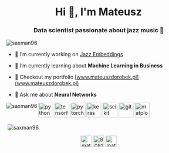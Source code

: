 <h1 align="center">Hi 👋, I'm Mateusz</h1>
<h3 align="center">Data scientist passionate about jazz music 🎷</h3>

<p align="left"> <img src="https://komarev.com/ghpvc/?username=saxman96" alt="saxman96" /> </p>

- 🔭 I’m currently working on [Jazz Embeddings](https://www.mateuszdorobek.pl/posts/2020/06/Jazz-chords-generation)

- 🌱 I’m currently learning about **Machine Learning in Business**

- 📝 Checkout my portfolio [www.mateuszdorobek.pl](www.mateuszdorobek.pl)

- 💬 Ask me about **Neural Networks**

<p align="left">
<img src="https://devicons.github.io/devicon/devicon.git/icons/python/python-original.svg" alt="python" width="40" height="40"/>  
<img src="https://www.vectorlogo.zone/logos/tensorflow/tensorflow-icon.svg" alt="tensorflow" width="40" height="40"/>
<img src="https://www.vectorlogo.zone/logos/pytorch/pytorch-icon.svg" alt="pytorch" width="40" height="40"/>  
<img src="https://upload.wikimedia.org/wikipedia/commons/thumb/a/ae/Keras_logo.svg/1200px-Keras_logo.svg.png" alt="keras" width="40" height="40"/> 
<img src="https://upload.wikimedia.org/wikipedia/commons/thumb/0/05/Scikit_learn_logo_small.svg/260px-Scikit_learn_logo_small.svg.png" alt="scikit" width="40" height="40"/>    
<img src="https://www.vectorlogo.zone/logos/git-scm/git-scm-icon.svg" alt="git" width="40" height="40"/> 
<img src="https://upload.wikimedia.org/wikipedia/commons/thumb/0/01/Created_with_Matplotlib-logo.svg/1024px-Created_with_Matplotlib-logo.svg.png" alt="matplolib" width="40" height="40"/>    
<img align="left" src="https://github-readme-stats.vercel.app/api/top-langs/?username=saxman96&layout=compact&hide=html" alt="saxman96" /> 
</p>

<p>&nbsp;<img align="center" src="https://github-readme-stats.vercel.app/api?username=saxman96&show_icons=true" alt="saxman96" /></p>

<p align="center">
<a href="https://linkedin.com/in/mateuszdorobek" target="blank"><img align="center" src="https://cdn.jsdelivr.net/npm/simple-icons@3.0.1/icons/linkedin.svg" alt="mateuszdorobek" height="30" width="30" /></a>
<a href="https://stackoverflow.com/users/8081835" target="blank"><img align="center" src="https://cdn.jsdelivr.net/npm/simple-icons@3.0.1/icons/stackoverflow.svg" alt="8081835" height="30" width="30" /></a>
<a href="https://kaggle.com/mateuszdorobek" target="blank"><img align="center" src="https://cdn.jsdelivr.net/npm/simple-icons@3.0.1/icons/kaggle.svg" alt="mateuszdorobek" height="30" width="30" /></a>
</p>
